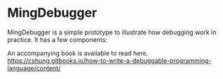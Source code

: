 # MingDebugger
MingDebugger is a simple prototype to illustrate how debugging work in practice. It has a few components:

An accompanying book is available to read here.
https://cshung.gitbooks.io/how-to-write-a-debuggable-programming-language/content/